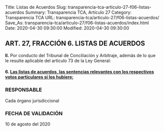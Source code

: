 Title: Listas de Acuerdos
Slug: transparencia-tca-articulo-27-f06-listas-acuerdos
Summary: Transparencia TCA, Artículo 27
Category: Transparencia TCA
URL: transparencia-tca/articulo-27/f06-listas-acuerdos/
Save_As: transparencia-tca/articulo-27/f06-listas-acuerdos/index.html
Date: 2020-04-30 09:30:00
Modified: 2020-04-30 09:30:00


## ART. 27, FRACCIÓN 6. LISTAS DE ACUERDOS

**II.** Por conducto del Tribunal de Conciliación y Arbitraje, además de lo que le resulte aplicable del artículo 73 de la Ley General:

#### **6.** **[Las listas de acuerdos](https://www.pjecz.gob.mx/consultas/listas-de-acuerdos/)**[, las sentencias relevantes con los respectivos votos particulares si los hubiere;](https://www.pjecz.gob.mx/consultas/listas-de-acuerdos/)

### RESPONSABLE

Cada órgano jurisdiccional

### FECHA DE VALIDACIÓN

10 de agosto del 2020


